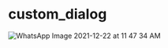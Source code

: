# custom_dialog

![WhatsApp Image 2021-12-22 at 11 47 34 AM](https://user-images.githubusercontent.com/71007973/147045069-4ffe7a9a-343c-4790-bab0-33f04c62e229.jpeg)

